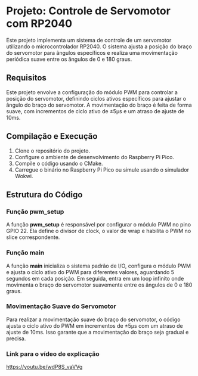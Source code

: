 # Projeto: Controle de Servomotor com RP2040

Este projeto implementa um sistema de controle de um servomotor utilizando o microcontrolador RP2040. O sistema ajusta a posição do braço do servomotor para ângulos específicos e realiza uma movimentação periódica suave entre os ângulos de 0 e 180 graus.

## Requisitos

Este projeto envolve a configuração do módulo PWM para controlar a posição do servomotor, definindo ciclos ativos específicos para ajustar o ângulo do braço do servomotor. A movimentação do braço é feita de forma suave, com incrementos de ciclo ativo de ±5µs e um atraso de ajuste de 10ms.

## Compilação e Execução

1. Clone o repositório do projeto.
2. Configure o ambiente de desenvolvimento do Raspberry Pi Pico.
3. Compile o código usando o CMake.
4. Carregue o binário no Raspberry Pi Pico ou simule usando o simulador Wokwi.

## Estrutura do Código

### Função **pwm_setup**
A função **pwm_setup** é responsável por configurar o módulo PWM no pino GPIO 22. Ela define o divisor de clock, o valor de wrap e habilita o PWM no slice correspondente.

### Função **main**
A função **main** inicializa o sistema padrão de I/O, configura o módulo PWM e ajusta o ciclo ativo do PWM para diferentes valores, aguardando 5 segundos em cada posição. Em seguida, entra em um loop infinito onde movimenta o braço do servomotor suavemente entre os ângulos de 0 e 180 graus.

### Movimentação Suave do Servomotor
Para realizar a movimentação suave do braço do servomotor, o código ajusta o ciclo ativo do PWM em incrementos de ±5µs com um atraso de ajuste de 10ms. Isso garante que a movimentação do braço seja gradual e precisa.

### Link para o vídeo de explicação
https://youtu.be/wdP8S_vaVVg